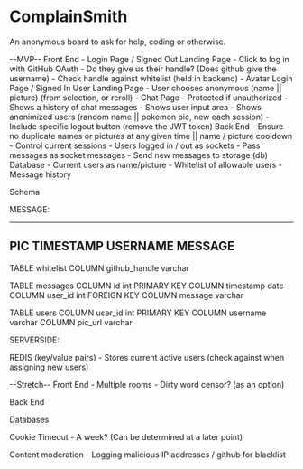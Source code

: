 # ComplainSmith
An anonymous board to ask for help, coding or otherwise.

--MVP--
Front End
    - Login Page / Signed Out Landing Page
        - Click to log in with GitHub OAuth
            - Do they give us their handle? (Does github give the username)
                - Check handle against whitelist (held in backend)
    - Avatar Login Page / Signed In User Landing Page
        - User chooses anonymous (name || picture) (from selection, or reroll)
    - Chat Page
        - Protected if unauthorized
        - Shows a history of chat messages
        - Shows user input area
        - Shows anonimized users (random name || pokemon pic, new each session)
        - Include specific logout button (remove the JWT token)
Back End
    - Ensure no duplicate names or pictures at any given time || name / picture cooldown
    - Control current sessions
    - Users logged in / out as sockets
    - Pass messages as socket messages
    - Send new messages to storage (db)
Database
    - Current users as name/picture
    - Whitelist of allowable users
    - Message history

Schema 


MESSAGE:

--------------------------------------------
PIC                              TIMESTAMP
USERNAME                         MESSAGE
--------------------------------------------

TABLE whitelist
    COLUMN github_handle varchar

TABLE messages
    COLUMN id int PRIMARY KEY
    COLUMN timestamp date
    COLUMN user_id int FOREIGN KEY
    COLUMN message varchar

TABLE users
    COLUMN user_id int PRIMARY KEY
    COLUMN username varchar
    COLUMN pic_url varchar

SERVERSIDE:

REDIS (key/value pairs) - Stores current active users (check against when assigning new users)



--Stretch--
Front End
    - Multiple rooms
    - Dirty word censor? (as an option)

Back End

Databases

Cookie Timeout 
    - A week? (Can be determined at a later point)

Content moderation
    - Logging malicious IP addresses / github for blacklist
